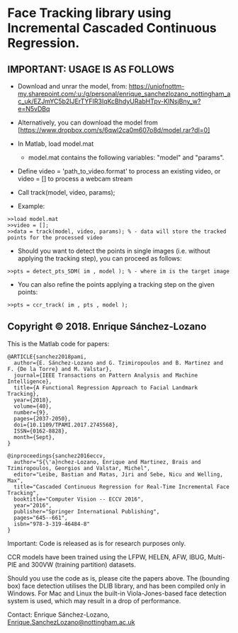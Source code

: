 # Face Tracking library using Incremental Cascaded Continuous Regression.
## IMPORTANT: USAGE IS AS FOLLOWS

- Download and unrar the model, from: 
https://uniofnottm-my.sharepoint.com/:u:/g/personal/enrique_sanchezlozano_nottingham_ac_uk/EZJmYC5b2IJErTYFIR3IqKcBhdyURabHTpv-KINsjBny_w?e=N5vDBq

- Alternatively, you can download the model from [https://www.dropbox.com/s/6qwl2ca0m607o8d/model.rar?dl=0]

- In Matlab, load model.mat

  - model.mat contains the following variables: "model" and "params". 

- Define video = 'path_to_video.format' to process an existing video, or video = [] to process a webcam stream

- Call track(model, video, params);

- Example:
```
>>load model.mat
>>video = [];
>>data = track(model, video, params); % - data will store the tracked points for the processed video
```

- Should you want to detect the points in single images (i.e. without applying the tracking step), you can proceed as follows:
```
>>pts = detect_pts_SDM( im , model ); % - where im is the target image
```
- You can also refine the points applying a tracking step on the given points:
```
>>pts = ccr_track( im , pts , model );
```

## Copyright © 2018. Enrique Sánchez-Lozano

This is the Matlab code for papers:

```
@ARTICLE{sanchez2018pami, 
  author={E. Sánchez-Lozano and G. Tzimiropoulos and B. Martinez and F. {De la Torre} and M. Valstar}, 
  journal={IEEE Transactions on Pattern Analysis and Machine Intelligence}, 
  title={A Functional Regression Approach to Facial Landmark Tracking}, 
  year={2018}, 
  volume={40}, 
  number={9}, 
  pages={2037-2050}, 
  doi={10.1109/TPAMI.2017.2745568}, 
  ISSN={0162-8828}, 
  month={Sept},
}
```

```
@inproceedings{sanchez2016eccv,
  author="S{\'a}nchez-Lozano, Enrique and Martinez, Brais and Tzimiropoulos, Georgios and Valstar, Michel",
  editor="Leibe, Bastian and Matas, Jiri and Sebe, Nicu and Welling, Max", 
  title="Cascaded Continuous Regression for Real-Time Incremental Face Tracking",
  booktitle="Computer Vision -- ECCV 2016",
  year="2016",
  publisher="Springer International Publishing",
  pages="645--661",
  isbn="978-3-319-46484-8"
}
```

Important: Code is released as is for research purposes only. 

CCR models have been trained using the LFPW, HELEN, AFW, IBUG, Multi-PIE and 300VW (training partition) datasets. 

Should you use the code as is, please cite the papers above. The (bounding box) face detection utilises the DLIB library, and has been compiled only in Windows. For Mac and Linux the built-in Viola-Jones-based face detection system is used, which may result in a drop of performance. 


Contact: Enrique Sánchez-Lozano, Enrique.SanchezLozano@nottingham.ac.uk
